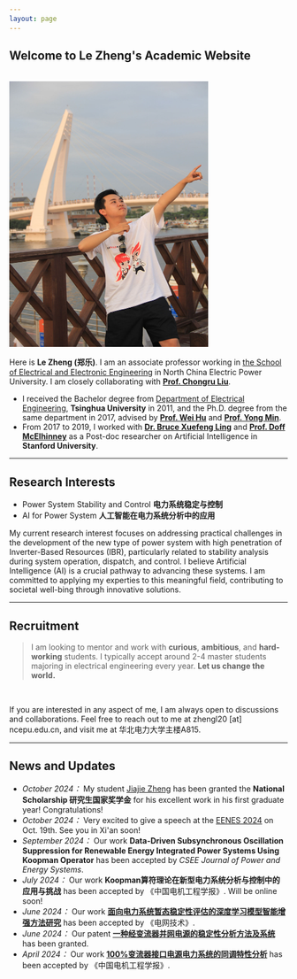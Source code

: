 ```yaml
---
layout: page
---
```


## Welcome to Le Zheng's Academic Website
<br>

<img src="/images/lzheng.jpg" class="floatpic" width="360" height="480">


Here is **Le Zheng (郑乐)**. I am an associate professor working in [the School of Electrical and Electronic Engineering](https://electric.ncepu.edu.cn/) in North China Electric Power University. I am closely collaborating with [**Prof. Chongru Liu**](https://www.liucrgroup.com/). 
- I received the Bachelor degree from [Department of Electrical Engineering](https://www.eea.tsinghua.edu.cn/), **Tsinghua University** in 2011, and the Ph.D. degree from the same department in 2017, advised by [**Prof. Wei Hu**](https://www.eea.tsinghua.edu.cn/faculties/whu.htm) and [**Prof. Yong Min**](https://www.eea.tsinghua.edu.cn/faculties/ymin.htm). 
- From 2017 to 2019, I worked with [**Dr. Bruce Xuefeng Ling**](https://biox.stanford.edu/people/bruce-ling) and [**Prof. Doff McElhinney**](https://med.stanford.edu/profiles/doff-mcelhinney) as a Post-doc researcher on Artificial Intelligence in **Stanford University**. 

---

## Research Interests

- Power System Stability and Control **电力系统稳定与控制**
- AI for Power System **人工智能在电力系统分析中的应用**


My current research interest focuses on addressing practical challenges in the development of the new type of power system with high penetration of Inverter-Based Resources (IBR), particularly related to stability analysis during system operation, dispatch, and control. I believe Artificial Intelligence (AI) is a crucial pathway to advancing these systems. I am committed to applying my experties to this meaningful field, contributing to societal well-bing through innovative solutions.

---

## Recruitment

> I am looking to mentor and work with **curious**, **ambitious**, and **hard-working** students. I typically accept around 2-4 master students majoring in electrical engineering every year. **Let us change the world.**

<br>

If you are interested in any aspect of me, I am always open to discussions and collaborations. Feel free to reach out to me at zhengl20 [at] ncepu.edu.cn, and visit me at 华北电力大学主楼A815.

---

## News and Updates

- *October 2024：* My student [Jiajie Zheng]() has been granted the **National Scholarship 研究生国家奖学金** for his excellent work in his first graduate year! Congratulations!
- *October 2024：* Very excited to give a speech at the [EENES 2024](https://eenes.net/home/111/show/) on Oct. 19th. See you in Xi'an soon!
- *September 2024：* Our work **Data-Driven Subsynchronous Oscillation Suppression for Renewable Energy Integrated Power Systems Using Koopman Operator** has been accepted by *CSEE Journal of Power and Energy Systems*. 
- *July 2024：* Our work **Koopman算符理论在新型电力系统分析与控制中的应用与挑战** has been accepted by 《中国电机工程学报》. Will be online soon!
- *June 2024：* Our work [**面向电力系统暂态稳定性评估的深度学习模型智能增强方法研究**](https://kns.cnki.net/kcms2/article/abstract?v=sKJ9SXrFdEqSiT3UyVdpzr-zwqxijYDjqhFEDUO8CMRkUYrPHxbdzP2KBN3jd4qEnOqdyUwnUW_Ngymke6Ckri9cVDPVywOt-Eht0zomEpHtUZ_eRjRP4OlT-9aJ13rmdPUdyhqHCxMj10sVh0Iqd3WXZFokvtMs3kT2chj-m7VH47k0V1Nxo3AtL0oZc4VP&uniplatform=NZKPT&language=CHS/) has been accepted by 《电网技术》.
- *June 2024：* Our patent [**一种经变流器并网电源的稳定性分析方法及系统**](https://analytics.zhihuiya.com/patent-view/clms?patentId=74e40b2a-159b-4c86-903f-e881e92dc839&shareId=302061B1-453D-6G79-CE25-780751814G94&from=EXPORT&signature=T4SW1yBT9eb0SuFP0L7tr26v8n6g%2FtWVA3bMHjBRemE%3D&expire=94608000&date=20240929T012524Z&version=1.0/) has been granted.
- *April 2024：* Our work [**100%变流器接口电源电力系统的同调特性分析**](https://kns.cnki.net/kcms2/article/abstract?v=sKJ9SXrFdEqhL8tP3Q57jwrcEEIM2-S9-yMy-8R-eWMQIBphz6kyeoac8vgvdbAaBFORietGuAfn2dMjJ-e7mHnNfp2uJqnr1S74iAPnEzxh_-46u-VfvK7XoQlr-kh6Lea3TYQ9lFQcEn7vAn7GbtGEx7zuqpjHj3j310t7laqxiU-BnN9IZKdr5QzIiRWB&uniplatform=NZKPT&language=CHS/) has been accepted by 《中国电机工程学报》.


